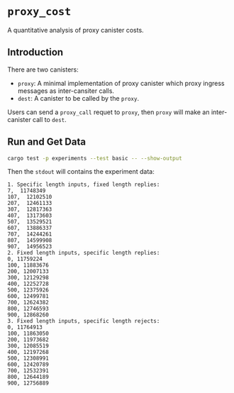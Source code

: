 # `proxy_cost`

A quantitative analysis of proxy canister costs.

## Introduction

There are two canisters:
* `proxy`: A minimal implementation of proxy canister which proxy ingress messages as inter-cansiter calls.
* `dest`: A canister to be called by the `proxy`.

Users can send a `proxy_call` requet to `proxy`, then `proxy` will make an inter-canister call to `dest`.

## Run and Get Data

```sh
cargo test -p experiments --test basic -- --show-output
```

Then the `stdout` will contains the experiment data:

```
1. Specific length inputs, fixed length replies:
7,  11748349
107,  12102510
207,  12461133
307,  12817363
407,  13173603
507,  13529521
607,  13886337
707,  14244261
807,  14599908
907,  14956523
2. Fixed length inputs, specific length replies:
0, 11759224
100, 11883676
200, 12007133
300, 12129298
400, 12252728
500, 12375926
600, 12499781
700, 12624382
800, 12746593
900, 12868260
3. Fixed length inputs, specific length rejects:
0, 11764913
100, 11863050
200, 11973682
300, 12085519
400, 12197268
500, 12308991
600, 12420789
700, 12532391
800, 12644189
900, 12756889
```
